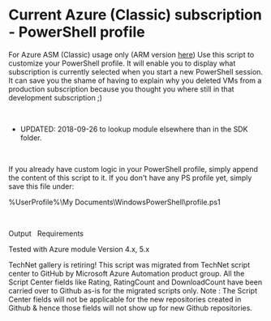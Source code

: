 ﻿Current Azure (Classic) subscription - PowerShell profile
=========================================================

            


For Azure ASM (Classic) usage only (ARM version [here](https://gallery.technet.microsoft.com/scriptcenter/Current-AzureRM-subscriptio-9fc1052d)) Use this script to customize your PowerShell profile. It will enable you to display what subscription
 is currently selected when you start a new PowerShell session. It can save you the shame of having to explain why you deleted VMs from a production subscription because you thought you where still in that development subscription ;)


 


  *  UPDATED: 2018-09-26 to lookup module elsewhere than in the SDK folder. 

 


If you already have custom logic in your PowerShell profile, simply append the content of this script to it. If you don't have any PS profile yet, simply save this file under:


%UserProfile%\My Documents\WindowsPowerShell\profile.ps1


 

Output
 
Requirements

Tested with Azure module Version 4.x, 5.x



        
    
TechNet gallery is retiring! This script was migrated from TechNet script center to GitHub by Microsoft Azure Automation product group. All the Script Center fields like Rating, RatingCount and DownloadCount have been carried over to Github as-is for the migrated scripts only. Note : The Script Center fields will not be applicable for the new repositories created in Github & hence those fields will not show up for new Github repositories.

